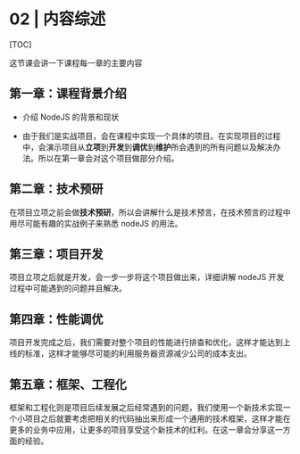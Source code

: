 # 02 | 内容综述

[TOC]

这节课会讲一下课程每一章的主要内容

## 第一章：课程背景介绍

- 介绍 NodeJS 的背景和现状

- 由于我们是实战项目，会在课程中实现一个具体的项目。在实现项目的过程中，会演示项目从**立项**到**开发**到**调优**到**维护**所会遇到的所有问题以及解决办法。所以在第一章会对这个项目做部分介绍。

## 第二章：技术预研

在项目立项之前会做**技术预研**，所以会讲解什么是技术预言，在技术预言的过程中用尽可能有趣的实战例子来熟悉 nodeJS 的用法。

## 第三章：项目开发

项目立项之后就是开发，会一步一步将这个项目做出来，详细讲解 nodeJS 开发过程中可能遇到的问题并且解决。

## 第四章：性能调优

项目开发完成之后，我们需要对整个项目的性能进行排查和优化，这样才能达到上线的标准，这样才能够尽可能的利用服务器资源减少公司的成本支出。

## 第五章：框架、工程化

框架和工程化则是项目后续发展之后经常遇到的问题，我们使用一个新技术实现一个小项目之后就要考虑把相关的代码抽出来形成一个通用的技术框架，这样才能在更多的业务中应用，让更多的项目享受这个新技术的红利。在这一章会分享这一方面的经验。



